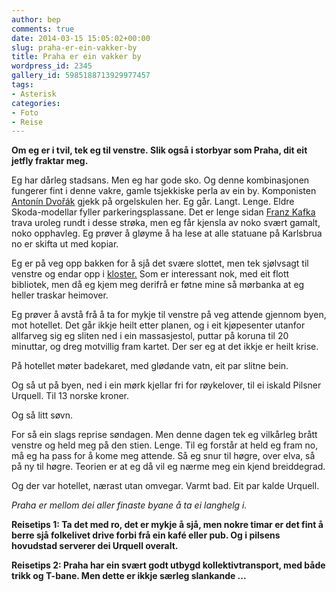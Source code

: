 ```yaml
---
author: bep
comments: true
date: 2014-03-15 15:05:02+00:00
slug: praha-er-ein-vakker-by
title: Praha er ein vakker by
wordpress_id: 2345
gallery_id: 5985188713929977457
tags: 
- Asterisk
categories:
- Foto
- Reise
---
```


**Om eg er i tvil, tek eg til venstre. Slik også i storbyar som Praha, dit eit jetfly fraktar meg.**


Eg har dårleg stadsans. Men eg har gode sko. Og denne kombinasjonen fungerer fint i denne vakre, gamle tsjekkiske perla av ein by. Komponisten [Antonín Dvořák](http://en.wikipedia.org/wiki/Anton%C3%ADn_Dvo%C5%99%C3%A1k) gjekk på orgelskulen her. Eg går. Langt. Lenge. Eldre Skoda-modellar fyller parkeringsplassane. Det er lenge sidan [Franz Kafka](http://en.wikipedia.org/wiki/Franz_Kafka) trava uroleg rundt i desse strøka, men eg får kjensla av noko svært gamalt, noko opphavleg. Eg prøver å gløyme å ha lese at alle statuane på Karlsbrua no er skifta ut med kopiar.




Eg er på veg opp bakken for å sjå det svære slottet, men tek sjølvsagt til venstre og endar opp i [kloster.](https://en.wikipedia.org/wiki/Strahov_Monastery) Som er interessant nok, med eit flott bibliotek, men då eg kjem meg derifrå er føtne mine så mørbanka at eg heller traskar heimover.



<!--more-->
Eg prøver å avstå frå å ta for mykje til venstre på veg attende gjennom byen, mot hotellet. Det går ikkje heilt etter planen, og i eit kjøpesenter utanfor allfarveg sig eg sliten ned i ein massasjestol, puttar på koruna til 20 minuttar, og dreg motvillig fram kartet. Der ser eg at det ikkje er heilt krise.

På hotellet møter badekaret, med glødande vatn, eit par slitne bein.

Og så ut på byen, ned i ein mørk kjellar fri for røykelover, til ei iskald Pilsner Urquell. Til 13 norske kroner.

Og så litt søvn.

For så ein slags reprise søndagen. Men denne dagen tek eg vilkårleg brått venstre og held meg på den stien. Lenge. Til eg forstår at held eg fram no, må eg ha pass for å kome meg attende. Så eg snur til høgre, over elva, så på ny til høgre. Teorien er at eg då vil eg nærme meg ein kjend breiddegrad.

Og der var hotellet, nærast utan omvegar. Varmt bad. Eit par kalde Urquell.

_Praha er mellom dei aller finaste byane å ta ei langhelg i._

**Reisetips 1: Ta det med ro, det er mykje å sjå, men nokre timar er det fint å berre sjå folkelivet drive forbi frå ein kafé eller pub. Og i pilsens hovudstad serverer dei Urquell overalt.**

**Reisetips 2: Praha har ein svært godt utbygd kollektivtransport, med både trikk og T-bane. Men dette er ikkje særleg slankande ...**
